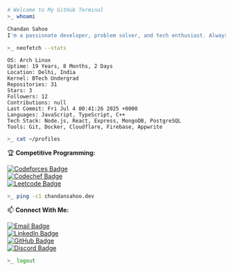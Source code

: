 ```bash
# Welcome to My GitHub Terminal
>_ whoami
```
```bash
Chandan Sahoo
I'm a passionate developer, problem solver, and tech enthusiast. Always exploring, always building.
```
```bash
>_ neofetch --stats
```
```
OS: Arch Linux
Uptime: 19 Years, 8 Months, 2 Days
Location: Delhi, India
Kernel: BTech Undergrad
Repositories: 31
Stars: 3
Followers: 12
Contributions: null
Last Commit: Fri Jul 4 00:41:26 2025 +0000
Languages: JavaScript, TypeScript, C++
Tech Stack: Node.js, React, Express, MongoDB, PostgreSQL
Tools: Git, Docker, Cloudflare, Firebase, Appwrite
```

```bash
>_ cat ~/profiles
```
🏆 **Competitive Programming:**

[![Codeforces Badge](https://img.shields.io/badge/Codeforces-Realmchan-0088CC?style=for-the-badge&logo=codeforces&logoColor=0088CC)](https://codeforces.com/profile/Realmchan)  
[![Codechef Badge](https://img.shields.io/badge/Codechef-realm-e27a41?style=for-the-badge&logo=codechef&logoColor=e27a41)](https://www.codechef.com/users/realm)  
[![Leetcode Badge](https://img.shields.io/badge/Leetcode-realmchan-FFA500?style=for-the-badge&logo=leetcode&logoColor=FFA500)](https://leetcode.com/realmchan)

```bash
>_ ping -c1 chandansahoo.dev
```
📫 **Connect With Me:**

[![Email Badge](https://img.shields.io/badge/Email-chandansahoo02468%40gmail.com-red?style=for-the-badge&logo=gmail&logoColor=red)](mailto:chandansahoo02468@gmail.com)  
[![LinkedIn Badge](https://img.shields.io/badge/LinkedIn-chandansahoo--cs-blue?style=for-the-badge&logo=linkedin&logoColor=blue)](https://linkedin.com/in/chandansahoo-cs)  
[![GitHub Badge](https://img.shields.io/badge/GitHub-chandanSahoo--cs-4C1D4A?style=for-the-badge&logo=github&logoColor=4C1D4A)](https://github.com/chandanSahoo-cs)  
[![Discord Badge](https://img.shields.io/badge/Discord-chandansahoo-7289DA?style=for-the-badge&logo=discord&logoColor=7289DA)](https://discord.com/users/chandansahoo)

```bash
>_ logout
```

